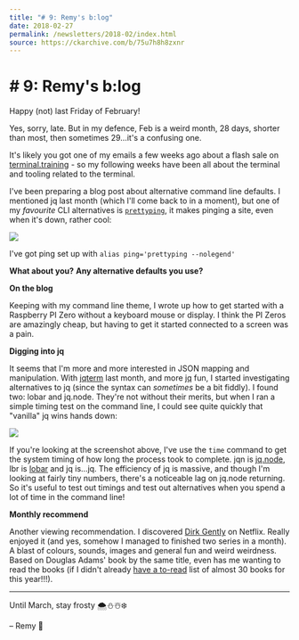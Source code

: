```yaml
---
title: "# 9: Remy's b:log"
date: 2018-02-27
permalink: /newsletters/2018-02/index.html
source: https://ckarchive.com/b/75u7h8h8zxnr
---
```


# # 9: Remy's b:log

Happy (not) last Friday of February!

Yes, sorry, late. But in my defence, Feb is a weird month, 28 days, shorter than most, then sometimes 29…it's a confusing one.

It's likely you got one of my emails a few weeks ago about a flash sale on [terminal.training](https://terminal.training) - so my following weeks have been all about the terminal and tooling related to the terminal.

I've been preparing a blog post about alternative command line defaults. I mentioned jq last month (which I'll come back to in a moment), but one of my _favourite_ CLI alternatives is [`prettyping`](https://github.com/denilsonsa/prettyping), it makes pinging a site, even when it's down, rather cool:

![](https://convertkit.s3.amazonaws.com/assets/pictures/40116/1107663/content_Screen_Shot_2018-02-27_at_21.08.25.png)

I've got ping set up with `alias ping='prettyping --nolegend'`

**What about you?** **Any alternative defaults you use?**

**On the blog**

Keeping with my command line theme, I wrote up how to get started with a Raspberry PI Zero without a keyboard mouse or display. I think the PI Zeros are amazingly cheap, but having to get it started connected to a screen was a pain.

**Digging into jq**

It seems that I'm more and more interested in JSON mapping and manipulation. With [jqterm](https://jqterm.com) last month, and more [jq](https://stedolan.github.io/jq/manual/) fun, I started investigating alternatives to jq (since the syntax can _sometimes_ be a bit fiddly). I found two: lobar and jq.node. They're not without their merits, but when I ran a simple timing test on the command line, I could see quite quickly that "vanilla" jq wins hands down:

![](https://convertkit.s3.amazonaws.com/assets/pictures/40116/1107679/content_time-jq.png)

If you're looking at the screenshot above, I've use the `time` command to get the system timing of how long the process took to complete. jqn is [jq.node](https://github.com/FGRibreau/jq.node), lbr is [lobar](https://github.com/sodiumjoe/lobar) and jq is…jq. The efficiency of jq is massive, and though I'm looking at fairly tiny numbers, there's a noticeable lag on jq.node returning. So it's useful to test out timings and test out alternatives when you spend a lot of time in the command line!

**Monthly recommend**

Another viewing recommendation. I discovered [Dirk Gently](https://en.m.wikipedia.org/wiki/Dirk_Gently%27s_Holistic_Detective_Agency_(TV_series)) on Netflix. Really enjoyed it (and yes, somehow I managed to finished two series in a month). A blast of colours, sounds, images and general fun and weird weirdness. Based on Douglas Adams' book by the same title, even has me wanting to read the books (if I didn't already [have a to-read](https://www.goodreads.com/review/list/63680802-remy-sharp?shelf=to-read) list of almost 30 books for this year!!!).

* * *

Until March, stay frosty 🌨⛄️☃️❄️

– Remy 👋
